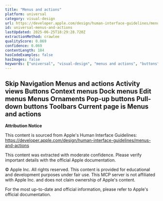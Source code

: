 ```yaml
---
title: "Menus and actions"
platform: universal
category: visual-design
url: https://developer.apple.com/design/human-interface-guidelines/menus-and-actions
id: universal-menus-and-actions
lastUpdated: 2025-06-25T18:29:28.720Z
extractionMethod: crawlee
qualityScore: 0.069
confidence: 0.069
contentLength: 184
hasCodeExamples: false
hasImages: false
keywords: ["universal", "visual-design", "menus and actions", "buttons", "navigation", "menus"]
---
```

Skip Navigation
Menus and actions
Activity views
Buttons
Context menus
Dock menus
Edit menus
Menus
Ornaments
Pop-up buttons
Pull-down buttons
Toolbars
Current page is Menus and actions
---

**Attribution Notice**

This content is sourced from Apple's Human Interface Guidelines: https://developer.apple.com/design/human-interface-guidelines/menus-and-actions

This content was extracted with moderate confidence. Please verify important details with the official Apple documentation.

© Apple Inc. All rights reserved. This content is provided for educational and development purposes under fair use. This MCP server is not affiliated with Apple Inc. and does not claim ownership of Apple's content.

For the most up-to-date and official information, please refer to Apple's official documentation.
